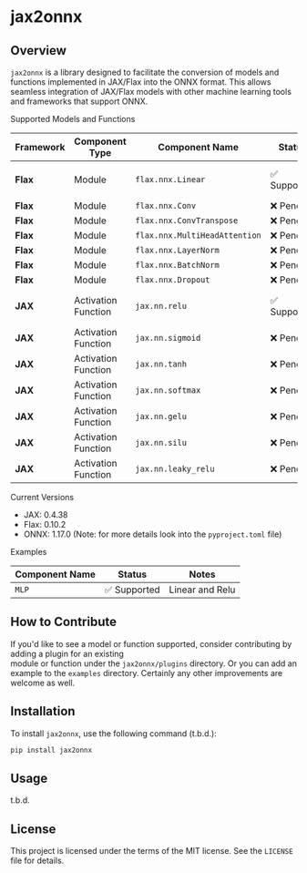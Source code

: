 # jax2onnx

## Overview
`jax2onnx` is a library designed to facilitate the conversion of models and functions implemented in JAX/Flax into the ONNX format. This allows seamless integration of JAX/Flax models with other machine learning tools and frameworks that support ONNX.

Supported Models and Functions

| Framework | Component Type     | Component Name             | Status      | Notes                 |
|-----------|--------------------|----------------------------|-------------|-----------------------|
| **Flax**  | Module             | `flax.nnx.Linear`          | ✅ Supported | Converts to ONNX Gemm |
| **Flax**  | Module             | `flax.nnx.Conv`            | ❌ Pending   |                       |
| **Flax**  | Module             | `flax.nnx.ConvTranspose`   | ❌ Pending   |                       |
| **Flax**  | Module             | `flax.nnx.MultiHeadAttention` | ❌ Pending |                       |
| **Flax**  | Module             | `flax.nnx.LayerNorm`       | ❌ Pending   |                       |
| **Flax**  | Module             | `flax.nnx.BatchNorm`       | ❌ Pending   |                       |
| **Flax**  | Module             | `flax.nnx.Dropout`         | ❌ Pending   |                       |
| **JAX**   | Activation Function| `jax.nn.relu`              | ✅ Supported | Converts to ONNX Relu |
| **JAX**   | Activation Function| `jax.nn.sigmoid`           | ❌ Pending   |                       |
| **JAX**   | Activation Function| `jax.nn.tanh`              | ❌ Pending   |  |
| **JAX**   | Activation Function| `jax.nn.softmax`           | ❌ Pending   |  |
| **JAX**   | Activation Function| `jax.nn.gelu`              | ❌ Pending   | |
| **JAX**   | Activation Function| `jax.nn.silu`              | ❌ Pending   |  |
| **JAX**   | Activation Function| `jax.nn.leaky_relu`        | ❌ Pending   |  |

Current Versions
* JAX: 0.4.38
* Flax: 0.10.2
* ONNX: 1.17.0
(Note: for more details look into the `pyproject.toml` file)

Examples

 | Component Name | Status      | Notes           |
 |----------------|-------------|-----------------|
 | `MLP`          | ✅ Supported | Linear and Relu |

## How to Contribute

If you'd like to see a model or function supported, consider contributing by adding a plugin for an existing   
module or function under the `jax2onnx/plugins` directory. Or you can add an example to the `examples` directory. 
Certainly any other improvements are welcome as well.

## Installation

To install `jax2onnx`, use the following command (t.b.d.):

```bash
pip install jax2onnx  
```

## Usage
t.b.d.
 

## License

This project is licensed under the terms of the MIT license. See the `LICENSE` file for details.

